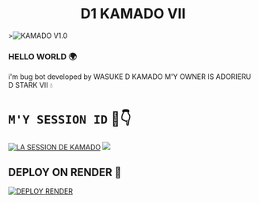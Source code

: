 <h1 align="center">D1 KAMADO VII<br></h1>
  ><img src="https://files.catbox.moe/e0pq16.jpg" alt="KAMADO V1.0" border="0"></a>
  
### HELLO WORLD 🌍
i'm bug bot developed by WASUKE D KAMADO 
M'Y OWNER IS ADORIERU D STARK VII 💧 
# `M'Y SESSION ID` 🦅👇
<a href='https://kamado-session-4.onrender.com' target="_blank"><img alt='LA SESSION DE KAMADO' src='https://img.shields.io/badge/Click here to get your Session code-blue?style=for-the-badge&logo=opencv&logoColor=black'/></a> 
<a><img src='https://kamado-session-4.onrender.com'/></a>   

## DEPLOY ON RENDER 🫠
<a href='https://render.com/' target="_blank"><img alt='DEPLOY RENDER' src='https://img.shields.io/badge/Click here to deploy on render-black?style=for-the-badge&logo=opencv&logoColor=black'/></a> 


